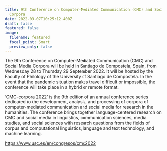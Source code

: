 ```yaml
---
title: 9th Conference on Computer-Mediated Communication (CMC) and Social Media
  Corpora
date: 2022-03-07T10:25:12.400Z
draft: false
featured: false
image:
  filename: featured
  focal_point: Smart
  preview_only: false
---
```

The 9th Conference on Computer-Mediated Communication (CMC) and Social Media Corpora will be held in Santiago de Compostela, Spain, from Wednesday 28 to Thursday 29 September 2022. It will be hosted by the Faculty of Philology of the University of Santiago de Compostela. In the event that the pandemic situation makes travel difficult or impossible, the conference will take place in a hybrid or remote format.

‘CMC-corpora 2022’ is the 9th edition of an annual conference series dedicated to the development, analysis, and processing of corpora of computer-mediated communication and social media for research in the humanities. The conference brings together language-centered research on CMC and social media in linguistics, communication sciences, media studies, and social sciences with research questions from the fields of corpus and computational linguistics, language and text technology, and machine learning. 

<https://www.usc.es/en/congresos/cmc2022>

[](https://www.usc.es/en/congresos/cmc2022)